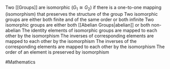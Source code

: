 Two [[Groups]] are isomorphic ($G_{1} \cong G_{2}$) if there is a one-to-one mapping (isomorphism) that preserves the structure of the group
Two isomorphic groups are either both finite and of the same order or both infinite
Two isomorphic groups are either both [[Abelian Groups|abelian]] or both non-abelian
The identity elements of isomorphic groups are mapped to each other by the isomorphism
The inverses of corresponding elements are mapped to each other by the isomorphism
The inverses of the corresponding elements are mapped to each other by the isomorphism
The order of an element is preserved by isomorphism

#Mathematics